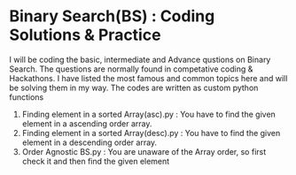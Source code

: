 # Binary Search(BS) : Coding Solutions & Practice

I will be coding the basic, intermediate and Advance qustions on Binary Search. 
The questions are normally found in competative coding & Hackathons. 
I have listed the most famous and common topics here and will be solving them in my way.
The codes are written as custom python functions

1) Finding element in a sorted Array(asc).py : You have to find the given element in a ascending order array.
2) Finding element in a sorted Array(desc).py : You have to find the given element in a descending order array.
3) Order Agnostic BS.py : You are unaware of the Array order, so first check it and then find the given element
   
